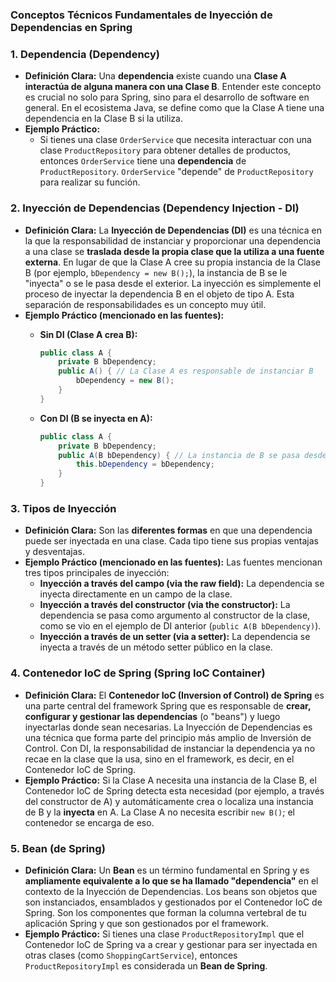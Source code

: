 ### Conceptos Técnicos Fundamentales de Inyección de Dependencias en Spring

### 1. Dependencia (Dependency)

- **Definición Clara:** Una **dependencia** existe cuando una **Clase A interactúa de alguna manera con una Clase B**. Entender este concepto es crucial no solo para Spring, sino para el desarrollo de software en general. En el ecosistema Java, se define como que la Clase A tiene una dependencia en la Clase B si la utiliza.
- **Ejemplo Práctico:**
    - Si tienes una clase `OrderService` que necesita interactuar con una clase `ProductRepository` para obtener detalles de productos, entonces `OrderService` tiene una **dependencia** de `ProductRepository`. `OrderService` "depende" de `ProductRepository` para realizar su función.

### 2. Inyección de Dependencias (Dependency Injection - DI)

- **Definición Clara:** La **Inyección de Dependencias (DI)** es una técnica en la que la responsabilidad de instanciar y proporcionar una dependencia a una clase se **traslada desde la propia clase que la utiliza a una fuente externa**. En lugar de que la Clase A cree su propia instancia de la Clase B (por ejemplo, `bDependency = new B();`), la instancia de B se le "inyecta" o se le pasa desde el exterior. La inyección es simplemente el proceso de inyectar la dependencia B en el objeto de tipo A. Esta separación de responsabilidades es un concepto muy útil.
- **Ejemplo Práctico (mencionado en las fuentes):**
    - **Sin DI (Clase A crea B):**

        ```java
        public class A {
            private B bDependency;
            public A() { // La Clase A es responsable de instanciar B
                bDependency = new B();
            }
        }
        ```

    - **Con DI (B se inyecta en A):**

        ```java
        public class A {
            private B bDependency;
            public A(B bDependency) { // La instancia de B se pasa desde el exterior
                this.bDependency = bDependency;
            }
        }
        ```


### 3. Tipos de Inyección

- **Definición Clara:** Son las **diferentes formas** en que una dependencia puede ser inyectada en una clase. Cada tipo tiene sus propias ventajas y desventajas.
- **Ejemplo Práctico (mencionado en las fuentes):** Las fuentes mencionan tres tipos principales de inyección:
    - **Inyección a través del campo (via the raw field):** La dependencia se inyecta directamente en un campo de la clase.
    - **Inyección a través del constructor (via the constructor):** La dependencia se pasa como argumento al constructor de la clase, como se vio en el ejemplo de DI anterior (`public A(B bDependency)`).
    - **Inyección a través de un setter (via a setter):** La dependencia se inyecta a través de un método setter público en la clase.

### 4. Contenedor IoC de Spring (Spring IoC Container)

- **Definición Clara:** El **Contenedor IoC (Inversion of Control) de Spring** es una parte central del framework Spring que es responsable de **crear, configurar y gestionar las dependencias** (o "beans") y luego inyectarlas donde sean necesarias. La Inyección de Dependencias es una técnica que forma parte del principio más amplio de Inversión de Control. Con DI, la responsabilidad de instanciar la dependencia ya no recae en la clase que la usa, sino en el framework, es decir, en el Contenedor IoC de Spring.
- **Ejemplo Práctico:** Si la Clase A necesita una instancia de la Clase B, el Contenedor IoC de Spring detecta esta necesidad (por ejemplo, a través del constructor de A) y automáticamente crea o localiza una instancia de B y la **inyecta** en A. La Clase A no necesita escribir `new B()`; el contenedor se encarga de eso.

### 5. Bean (de Spring)

- **Definición Clara:** Un **Bean** es un término fundamental en Spring y es **ampliamente equivalente a lo que se ha llamado "dependencia"** en el contexto de la Inyección de Dependencias. Los beans son objetos que son instanciados, ensamblados y gestionados por el Contenedor IoC de Spring. Son los componentes que forman la columna vertebral de tu aplicación Spring y que son gestionados por el framework.
- **Ejemplo Práctico:** Si tienes una clase `ProductRepositoryImpl` que el Contenedor IoC de Spring va a crear y gestionar para ser inyectada en otras clases (como `ShoppingCartService`), entonces `ProductRepositoryImpl` es considerada un **Bean de Spring**.